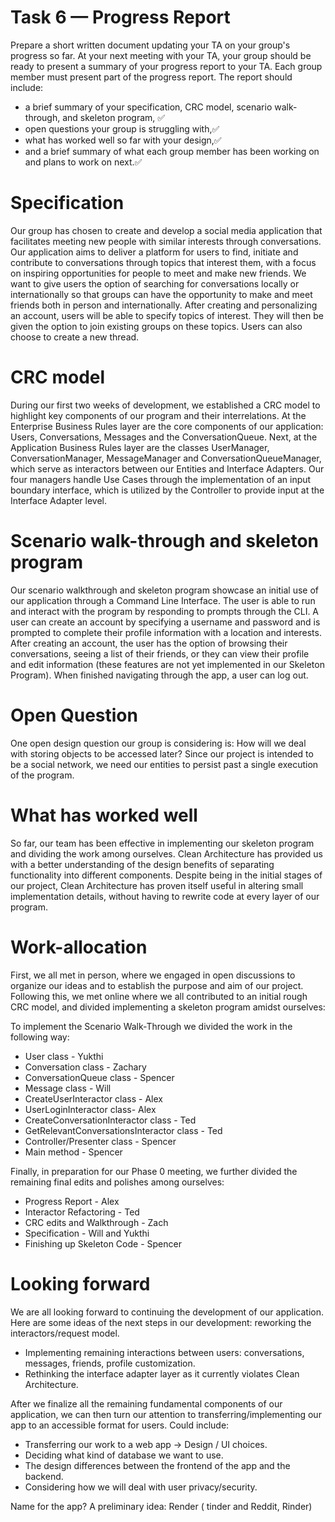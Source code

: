 # Task 6 — Progress Report
Prepare a short written document updating your TA on your group's progress so far. At your next meeting with your TA, your group should be ready to present a summary of your progress report to your TA. Each group member must present part of the progress report.
The report should include:
- a brief summary of your specification, CRC model, scenario walk-through, and skeleton program, ✅
- open questions your group is struggling with,✅
- what has worked well so far with your design,✅
- and a brief summary of what each group member has been working on and plans to work on next.✅

# Specification 
  Our group has chosen to create and develop a social media application that facilitates meeting new people with similar interests through conversations. 
Our application aims to deliver a platform for users to find, initiate and contribute to conversations through topics that interest them, with a focus on inspiring opportunities for people to meet and make new friends. We want to give users the option of searching for conversations locally or internationally so that groups can have the opportunity to make and meet friends both in person and internationally. 
After creating and personalizing an account, users will be able to specify topics of interest. They will then be given the option to join existing groups on these topics. Users can also choose to create a new thread.

# CRC model
  During our first two weeks of development, we established a CRC model to highlight key components of our program and their interrelations. At the Enterprise Business Rules layer are the core components of our application: Users, Conversations, Messages and the ConversationQueue. Next, at the Application Business Rules layer are the classes UserManager, ConversationManager, MessageManager and ConversationQueueManager, which serve as interactors between our Entities and Interface Adapters. Our four managers handle Use Cases through the implementation of an input boundary interface, which is utilized by the Controller to provide input at the Interface Adapter level.

# Scenario walk-through and skeleton program
  Our scenario walkthrough and skeleton program showcase an initial use of our application through a Command Line Interface. The user is able to run and interact with the program by responding to prompts through the CLI. A user can create an account by specifying a username and password and is prompted to complete their profile information with a location and interests. After creating an account, the user has the option of browsing their conversations, seeing a list of their friends, or they can view their profile and edit information (these features are not yet implemented in our Skeleton Program). When finished navigating through the app, a user can log out. 

# Open Question
  One open design question our group is considering is: How will we deal with storing objects to be accessed later? Since our project is intended to be a social network, we need our entities to persist past a single execution of the program.
  
# What has worked well
  So far, our team has been effective in implementing our skeleton program and dividing the work among ourselves. Clean Architecture has provided us with a better understanding of the design benefits of separating functionality into different components. Despite being in the initial stages of our project, Clean Architecture has proven itself useful in altering small implementation details, without having to rewrite code at every layer of our program. 

# Work-allocation
  First, we all met in person, where we engaged in open discussions to organize our ideas and to establish the purpose and aim of our project. Following this, we met online where we all contributed to an initial rough CRC model, and divided implementing a skeleton program amidst ourselves:

To implement the Scenario Walk-Through we divided the work in the following way:
- User class - Yukthi
- Conversation class - Zachary
- ConversationQueue class - Spencer
- Message class - Will
- CreateUserInteractor class - Alex
- UserLoginInteractor class- Alex
- CreateConversationInteractor class - Ted
- GetRelevantConversationsInteractor class - Ted
- Controller/Presenter class - Spencer
- Main method - Spencer

Finally, in preparation for our Phase 0 meeting, we further divided the remaining final edits and polishes among ourselves:
- Progress Report - Alex 
- Interactor Refactoring - Ted
- CRC edits and Walkthrough - Zach
- Specification - Will and Yukthi
- Finishing up Skeleton Code - Spencer

# Looking forward
  We are all looking forward to continuing the development of our application. Here are some ideas of the next steps in our development:
reworking the interactors/request model. 
- Implementing remaining interactions between users: conversations, messages, friends, profile customization.
- Rethinking the interface adapter layer as it currently violates Clean Architecture.

After we finalize all the remaining fundamental components of our application, we can then turn our attention to transferring/implementing our app to an accessible format for users. Could include:
- Transferring our work to a web app → Design / UI choices.
- Deciding what kind of database we want to use.
- The design differences between the frontend of the app and the backend.
- Considering how we will deal with user privacy/security.

Name for the app? A preliminary idea: Render ( tinder and Reddit, Rinder)
	

